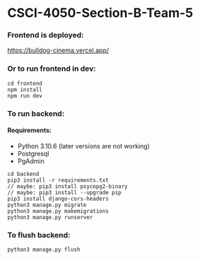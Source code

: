 # CSCI-4050-Section-B-Team-5

### Frontend is deployed:
https://bulldog-cinema.vercel.app/


### Or to run frontend in dev:
```
cd frontend  
npm install  
npm run dev  
```

### To run backend:
#### Requirements:
- Python 3.10.6 (later versions are not working)
- Postgresql
- PgAdmin

```
cd backend  
pip3 install -r requirements.txt  
// maybe: pip3 install psycopg2-binary  
// maybe: pip3 install --upgrade pip
pip3 install django-cors-headers  
python3 manage.py migrate  
python3 manage.py makemigrations  
python3 manage.py runserver  
```

### To flush backend:
```
python3 manage.py flush
```

